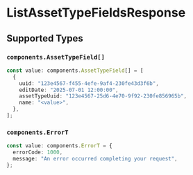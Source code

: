 # ListAssetTypeFieldsResponse


## Supported Types

### `components.AssetTypeField[]`

```typescript
const value: components.AssetTypeField[] = [
  {
    uuid: "123e4567-f455-4efe-9af4-230fe43d3f6b",
    editDate: "2025-07-01 12:00:00",
    assetTypeUuid: "123e4567-25d6-4e70-9f92-230fe856965b",
    name: "<value>",
  },
];
```

### `components.ErrorT`

```typescript
const value: components.ErrorT = {
  errorCode: 1000,
  message: "An error occurred completing your request",
};
```

